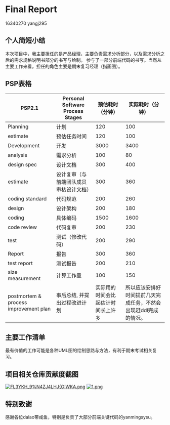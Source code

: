 # Final Report
16340270 yangj295

## 个人简短小结
本次项目中，我主要担任的是产品经理，主要负责需求分析部分，以及需求分析之后的需求规格说明书部分的书写与绘制。
参与了一部分前端代码的书写。当然从主要工作来看，担任的角色主要是期末复习经理（指画图）。

## PSP表格

|PSP2.1|	Personal Software Process Stages| 预估耗时（分钟）|实际耗时（分钟）
-|-|-|-
Planning|	计划|	120 | 100
estimate|	预估任务时间| 120 | 100
Development	|开发|	3000 | 3400
analysis|	需求分析|	100 | 80
design spec|	设计文档|	300 | 400
estimate|	设计复审（与前端团队成员审核设计文档）|	300 | 360
coding standard|	代码规范|	200 | 260
design	|设计架构|	200 | 180
coding	|具体编码	|1500 | 1600
code review	|代码复审|	200 | 230
test|	测试（修改代码）|	200 | 290
Report	|报告|	300 | 360
test report|	测试报告|	200 | 210
size measurement|	计算工作量	|100 | 150
postmortem & process improvement plan	|事后总结, 并提出过程改进计划|	实际用的时间会比起估计时间长上许多| 所以应该安排好时间提前几天完成任务，不然会出现赶ddl完成的情况。

## 主要工作清单
最有价值的工作可能是各种UML图的绘制思路与方法，有利于期末考试相关复习。

## 项目相关仓库贡献度截图
[![FL3YKH_9%N4ZJ4LHJ{OIWKA.png](https://i.loli.net/2019/07/01/5d18e743bff0e73184.png)](https://i.loli.net/2019/07/01/5d18e743bff0e73184.png)
[![1.png](https://i.loli.net/2019/07/01/5d18e792da24a26312.png)](https://i.loli.net/2019/07/01/5d18e792da24a26312.png)

## 特别致谢
感谢各位dalao带咸鱼，特别是负责了大部分前端关键代码的yanmingsysu。
